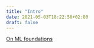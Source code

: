 ```yaml
---
title: "Intro"
date: 2021-05-03T18:22:58+02:00
draft: false
---
```



[On ML foundations](https://ic0nml.github.io/shalev.md)
